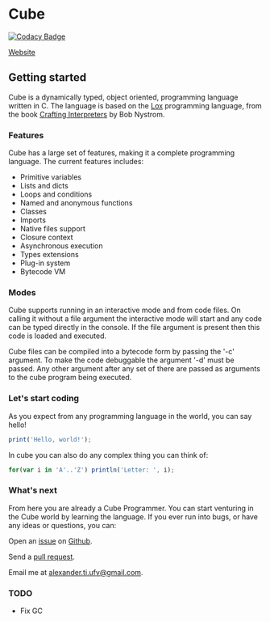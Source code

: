 # Cube
[![Codacy Badge](https://api.codacy.com/project/badge/Grade/e4d2f7967ef04a9991155b5a52738474)](https://www.codacy.com/app/alexander.ti.ufv/Cube?utm_source=github.com&amp;utm_medium=referral&amp;utm_content=AlexanderSilvaB/Cube&amp;utm_campaign=Badge_Grade)


[Website](https://alexandersilvab.github.io/cube/)


## Getting started

Cube is a dynamically typed, object oriented, programming language written in C. The language is based on the [Lox](http://craftinginterpreters.com/the-lox-language.html) programming language, from the book [Crafting Interpreters](http://craftinginterpreters.com) by Bob Nystrom.

### Features

Cube has a large set of features, making it a complete programming language. The current features includes:

* Primitive variables
* Lists and dicts
* Loops and conditions
* Named and anonymous functions
* Classes
* Imports
* Native files support
* Closure context
* Asynchronous execution
* Types extensions
* Plug-in system
* Bytecode VM

### Modes

Cube supports running in an interactive mode and from code files. On calling it without a file argument the interactive mode will start and any code can be typed directly in the console. If the file argument is present then this code is loaded and executed. 

Cube files can be compiled into a bytecode form by passing the '-c' argument. To make the code debuggable the argument '-d' must be passed. Any other argument after any set of there are passed as arguments to the cube program being executed.

### Let's start coding

As you expect from any programming language in the world, you can say hello!

```javascript
print('Hello, world!');
```

In cube you can also do any complex thing you can think of:

```javascript
for(var i in 'A'..'Z') println('Letter: ', i);
```

### What's next

From here you are already a Cube Programmer. You can start venturing in the Cube world by learning the language. If you ever run into bugs, or have any ideas or questions, you can:

Open an [issue](https://github.com/AlexanderSilvaB/cube/issues) on [Github](https://github.com/AlexanderSilvaB/cube).

Send a [pull request](https://github.com/AlexanderSilvaB/cube/pulls).

Email me at [alexander.ti.ufv@gmail.com](mailto:alexander.ti.ufv@gmail.com?subject=[Github]%20Cube).

### TODO
* Fix GC